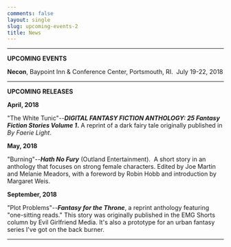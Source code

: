 ```yaml
---
comments: false
layout: single
slug: upcoming-events-2
title: News
---
```

* * *

**UPCOMING EVENTS**

**Necon**, Baypoint Inn & Conference Center, Portsmouth, RI.  July 19-22, 2018

* * *



**UPCOMING RELEASES**

**April, 2018**

"The White Tunic"--**_DIGITAL FANTASY FICTION ANTHOLOGY: 25 Fantasy Fiction Stories Volume 1_.** A reprint of a dark fairy tale originally published in _By Faerie Light_. 

**May, 2018**

"Burning"--**_Hath No Fury_** (Outland Entertainment).  A short story in an anthology that focuses on strong female characters. Edited by Joe Martin and Melanie Meadors, with a foreword by Robin Hobb and introduction by Margaret Weis.

**September, 2018**

"Plot Problems"--**_Fantasy for the Throne_**, a reprint anthology featuring "one-sitting reads."  This story was originally published in the EMG Shorts column by Evil Girlfriend Media. It's also a prototype for an urban fantasy series I've got on the back burner. 

* * *

